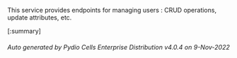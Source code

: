






This service provides endpoints for managing users : CRUD operations, update attributes, etc.

[:summary]

###### Auto generated by Pydio Cells Enterprise Distribution v4.0.4 on 9-Nov-2022
